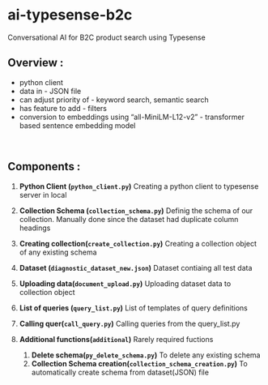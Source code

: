 # ai-typesense-b2c
Conversational AI for B2C product search using Typesense


## Overview :
* python client
* data in - JSON file
* can adjust priority of - keyword search, semantic search 
* has feature to add - filters
* conversion to embeddings using “all-MiniLM-L12-v2” - transformer based sentence embedding model
<br/>


## Components :

1. **Python Client (`python_client.py`)**
   Creating a python client to typesense server in local
   
3. **Collection Schema (`collection_schema.py`)**
    Definig the schema of our collection. Manually done since the dataset had duplicate column headings
   
5. **Creating collection(`create_collection.py`)**
    Creating a collection object of any existing schema
   
7. **Dataset (`diagnostic_dataset_new.json`)**
    Dataset contiaing all test data
   
9. **Uploading data(`document_upload.py`)**
     Uploading dataset data to collection object
   
11. **List of queries (`query_list.py`)**
     List of templates of query definitions
    
13. **Calling quer(`call_query.py`)**
     Calling queries from the query_list.py
    
15. **Additional functions(`additional`)**
     Rarely required fuctions

      1. **Delete schema(`py_delete_schema.py`)**
          To delete any existing schema
      3. **Collection Schema creation(`collection_schema_creation.py`)**
          To automatically create schema from dataset(JSON) file
 




